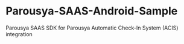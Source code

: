 # Parousya-SAAS-Android-Sample
Parousya SAAS SDK for Parousya Automatic Check-In System (ACIS) integration
